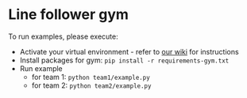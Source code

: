 # Line follower gym

To run examples, please execute:
* Activate your virtual environment - refer to [our wiki](https://github.com/Gradient-PG/robomaster/wiki/Virtual-environments) for instructions
* Install packages for gym: `pip install -r requirements-gym.txt`
* Run example
  * for team 1: `python team1/example.py`
  * for team 2: `python team2/example.py`
